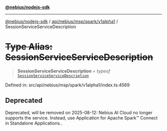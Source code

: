 [**@nebius/nodejs-sdk**](../../../../../../README.md)

---

[@nebius/nodejs-sdk](../../../../../../README.md) / [api/nebius/msp/spark/v1alpha1](../README.md) / SessionServiceServiceDescription

# ~~Type Alias: SessionServiceServiceDescription~~

> **SessionServiceServiceDescription** = _typeof_ [`SessionServiceServiceDescription`](../variables/SessionServiceServiceDescription.md)

Defined in: src/api/nebius/msp/spark/v1alpha1/index.ts:4569

## Deprecated

Deprecated, will be removed on 2025-08-12: Nebius AI Cloud no longer supports the service. Instead, use Application for Apache Spark™ Connect in Standalone Applications..

